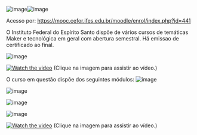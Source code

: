 ![image](https://github.com/user-attachments/assets/0abb24e8-02b2-4bde-8795-815e45adeccd)![image](https://github.com/user-attachments/assets/edcf7478-c058-4d1b-86db-f792bb371066)

Acesso por: https://mooc.cefor.ifes.edu.br/moodle/enrol/index.php?id=441

O Instituto Federal do Espírito Santo dispõe de vários cursos de temáticas Maker e tecnológica em geral com abertura semestral. Há emissao de certificado ao final.

![image](https://github.com/user-attachments/assets/50158e65-303f-4b9a-ba2b-2bc77b71f197)

[![Watch the video](https://img.youtube.com/vi/kveunrBU5UM/maxresdefault.jpg)](https://youtu.be/kveunrBU5UM)
(Clique na imagem para assistir ao vídeo.)

O curso em questão dispõe dos seguintes módulos:
![image](https://github.com/user-attachments/assets/fdbcfcca-b173-4df2-a771-3f6892f4f59f)

![image](https://github.com/user-attachments/assets/b090aa00-6a09-4c5c-8860-ca06d7571429)

![image](https://github.com/user-attachments/assets/81c6672a-318d-4139-91a1-c46ebec2144e)

![image](https://github.com/user-attachments/assets/caa760ec-dc9d-437d-8f3b-087e108da059)

[![Watch the video](https://img.youtube.com/vi/tDanTPGpVAY/maxresdefault.jpg)](https://youtu.be/tDanTPGpVAY)
(Clique na imagem para assistir ao vídeo.)
